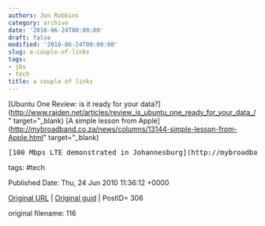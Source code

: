 ```yaml
---
authors: Jon Robbins
category: archive
date: '2010-06-24T00:00:00'
draft: false
modified: '2010-06-24T00:00:00'
slug: a-couple-of-links
tags:
- jbs
- tech
title: a couple of links
---
```


[Ubuntu One Review: is it ready for your data?](http://www.raiden.net/articles/review_is_ubuntu_one_ready_for_your_data_/" target="_blank)
[A simple lesson from Apple](http://mybroadband.co.za/news/columns/13144-simple-lesson-from-Apple.html" target="_blank)
<pre>
<span style="font-weight:normal;">[100 Mbps LTE demonstrated in Johannesburg](http://mybroadband.co.za/news/cellular/13281-100-Mbps-LTE-demonstrated-Johannesburg.html" target="_blank) - 4G modulation scheme that is very impressive, similar to WiMAX.</span>
</pre>




tags: #tech 


Published Date: Thu, 24 Jun 2010 11:36:12 +0000 

[Original URL](http://factorq.net/2010/06/24/a-couple-of-links/) | [Original guid](http://factorq.net/?p=306) | PostID= 306

 original filename: 116